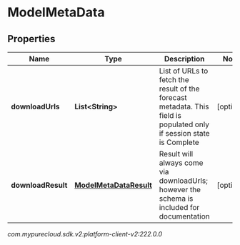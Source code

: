 # ModelMetaData


## Properties

| Name | Type | Description | Notes |
| ------------ | ------------- | ------------- | ------------- |
| **downloadUrls** | **List&lt;String&gt;** | List of URLs to fetch the result of the forecast metadata. This field is populated only if session state is Complete |  [optional] |
| **downloadResult** | [**ModelMetaDataResult**](ModelMetaDataResult) | Result will always come via downloadUrls; however the schema is included for documentation |  [optional] |




_com.mypurecloud.sdk.v2:platform-client-v2:222.0.0_
